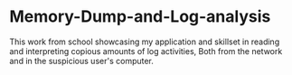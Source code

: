 # Memory-Dump-and-Log-analysis
This work from school showcasing my application and skillset in reading and interpreting copious amounts of log activities, Both from the network and in the suspicious user's computer.
